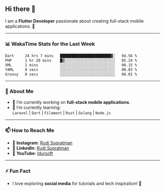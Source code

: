 ## Hi there 👋

I am a **Flutter Developer** passionate about creating full-stack mobile applications. 🚀

---

### 📊 WakaTime Stats for the Last Week
<!--START_SECTION:waka-->

```txt
Dart     24 hrs 7 mins   ███████████████████████▓░   94.56 %
PHP      1 hr 20 mins    █▒░░░░░░░░░░░░░░░░░░░░░░░   05.24 %
XML      2 mins          ░░░░░░░░░░░░░░░░░░░░░░░░░   00.15 %
YAML     0 secs          ░░░░░░░░░░░░░░░░░░░░░░░░░   00.03 %
Groovy   0 secs          ░░░░░░░░░░░░░░░░░░░░░░░░░   00.01 %
```

<!--END_SECTION:waka-->

---

### 🌱 About Me
- 🔭 I’m currently working on **full-stack mobile applications**.
- 🌱 I’m currently learning:  
  `Laravel` | `Dart` | `Filament` | `Rust` | `Golang` | `Node.js`

---

### 📫 How to Reach Me
- 💬 **Instagram**: [Rudi Supratman](https://www.instagram.com/rudisupratman97)  
- 💼 **LinkedIn**: [Rudi Supratman](https://www.linkedin.com/in/rudi-supratman-324233281)  
- 🎥 **YouTube**: [Idursoft](https://www.youtube.com/@adde5863)

---

### ⚡ Fun Fact
- I love exploring **social media** for tutorials and tech inspiration! 🎥
